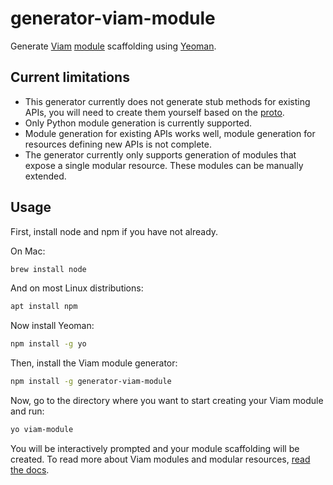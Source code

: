 # generator-viam-module

Generate [Viam](https://docs.viam.com) [module]((https://docs.viam.com/extend/modular-resources/)) scaffolding using [Yeoman](https://yeoman.io/).

## Current limitations

- This generator currently does not generate stub methods for existing APIs, you will need to create them yourself based on the [proto](https://github.com/viamrobotics/api/tree/main/proto/viam).
- Only Python module generation is currently supported.
- Module generation for existing APIs works well, module generation for resources defining new APIs is not complete.
- The generator currently only supports generation of modules that expose a single modular resource. These modules can be manually extended.

## Usage

First, install node and npm if you have not already.

On Mac:

``` bash
brew install node
```

And on most Linux distributions:

``` bash
apt install npm
```

Now install Yeoman:

``` bash
npm install -g yo
```

Then, install the Viam module generator:

``` bash
npm install -g generator-viam-module
```

Now, go to the directory where you want to start creating your Viam module and run:

``` bash
yo viam-module
```

You will be interactively prompted and your module scaffolding will be created.
To read more about Viam modules and modular resources, [read the docs](https://docs.viam.com/extend/modular-resources/).